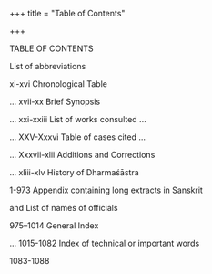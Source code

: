 +++
title = "Table of Contents"

+++

TABLE OF CONTENTS 

List of abbreviations 

xi-xvi Chronological Table 

... xvii-xx Brief Synopsis 

... xxi-xxiii List of works consulted ... 

... XXV-Xxxvi Table of cases cited ... 

... Xxxvii-xlii Additions and Corrections 

... xliii-xlv History of Dharmaśāstra 

1-973 Appendix containing long extracts in Sanskrit 

and List of names of officials 

975–1014 General Index 

... 1015-1082 Index of technical or important words 

1083-1088 
